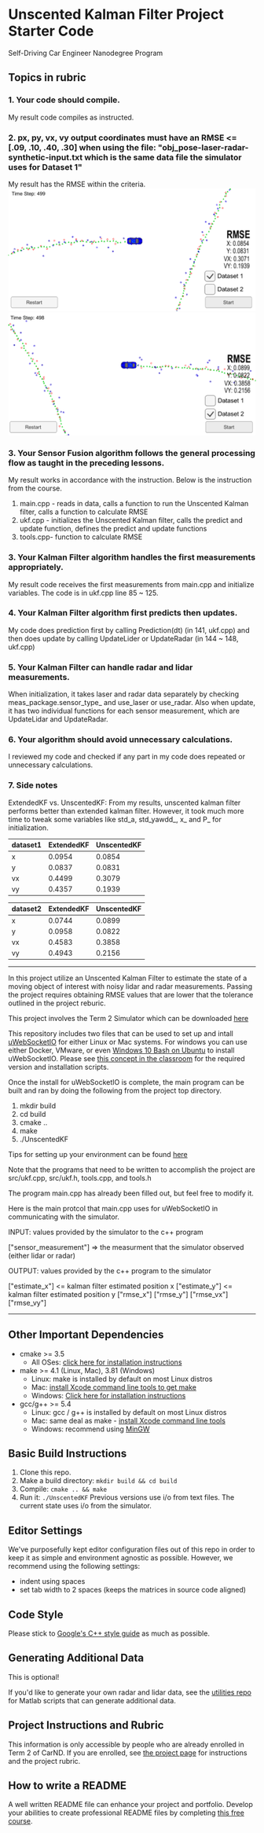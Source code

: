 # Unscented Kalman Filter Project Starter Code
Self-Driving Car Engineer Nanodegree Program

## Topics in rubric

### 1. Your code should compile.

My result code compiles as instructed.

### 2. px, py, vx, vy output coordinates must have an RMSE <= [.09, .10, .40, .30] when using the file: "obj_pose-laser-radar-synthetic-input.txt which is the same data file the simulator uses for Dataset 1"

My result has the RMSE within the criteria.
![alt text](./img/dataset_1.png "dataset 1")
![alt text](./img/dataset_2.png "dataset 1")

### 3. Your Sensor Fusion algorithm follows the general processing flow as taught in the preceding lessons.

My result works in accordance with the instruction. Below is the instruction from the course.

1) main.cpp - reads in data, calls a function to run the Unscented Kalman filter, calls a function to calculate RMSE
2) ukf.cpp - initializes the Unscented Kalman filter, calls the predict and update function, defines the predict and update functions
3) tools.cpp- function to calculate RMSE

### 3. Your Kalman Filter algorithm handles the first measurements appropriately.

My result code receives the first measurements from main.cpp and initialize variables. The code is in ukf.cpp line 85 ~ 125.

### 4. Your Kalman Filter algorithm first predicts then updates.

My code does prediction first by calling Prediction(dt) (in 141, ukf.cpp) and then does update by calling UpdateLider or UpdateRadar (in 144 ~ 148, ukf.cpp)

### 5. Your Kalman Filter can handle radar and lidar measurements.

When initialization, it takes laser and radar data separately by checking meas_package.sensor_type_ and use_laser or use_radar.
Also when update, it has two individual functions for each sensor measurement, which are UpdateLidar and UpdateRadar.

### 6. Your algorithm should avoid unnecessary calculations.

I reviewed my code and checked if any part in my code does repeated or unnecessary calculations.

### 7. Side notes

ExtendedKF vs. UnscentedKF: From my results, unscented kalman filter performs better than extended kalman filter.
However, it took much more time to tweak some variables like std_a, std_yawdd_, x_ and P_ for initialization.

| dataset1  | ExtendedKF | UnscentedKF |
|---|---|---|
| x  | 0.0954 | 0.0854 |
| y  | 0.0837 | 0.0831 |
| vx | 0.4499 | 0.3079 |
| vy | 0.4357 | 0.1939 |

| dataset2 | ExtendedKF | UnscentedKF |
|---|---|---|
| x  | 0.0744 | 0.0899 |
| y  | 0.0958 | 0.0822 |
| vx | 0.4583 | 0.3858 |
| vy | 0.4943 | 0.2156 |

---

In this project utilize an Unscented Kalman Filter to estimate the state of a moving object of interest with noisy lidar and radar measurements. Passing the project requires obtaining RMSE values that are lower that the tolerance outlined in the project reburic. 

This project involves the Term 2 Simulator which can be downloaded [here](https://github.com/udacity/self-driving-car-sim/releases)

This repository includes two files that can be used to set up and intall [uWebSocketIO](https://github.com/uWebSockets/uWebSockets) for either Linux or Mac systems. For windows you can use either Docker, VMware, or even [Windows 10 Bash on Ubuntu](https://www.howtogeek.com/249966/how-to-install-and-use-the-linux-bash-shell-on-windows-10/) to install uWebSocketIO. Please see [this concept in the classroom](https://classroom.udacity.com/nanodegrees/nd013/parts/40f38239-66b6-46ec-ae68-03afd8a601c8/modules/0949fca6-b379-42af-a919-ee50aa304e6a/lessons/f758c44c-5e40-4e01-93b5-1a82aa4e044f/concepts/16cf4a78-4fc7-49e1-8621-3450ca938b77) for the required version and installation scripts.

Once the install for uWebSocketIO is complete, the main program can be built and ran by doing the following from the project top directory.

1. mkdir build
2. cd build
3. cmake ..
4. make
5. ./UnscentedKF

Tips for setting up your environment can be found [here](https://classroom.udacity.com/nanodegrees/nd013/parts/40f38239-66b6-46ec-ae68-03afd8a601c8/modules/0949fca6-b379-42af-a919-ee50aa304e6a/lessons/f758c44c-5e40-4e01-93b5-1a82aa4e044f/concepts/23d376c7-0195-4276-bdf0-e02f1f3c665d)

Note that the programs that need to be written to accomplish the project are src/ukf.cpp, src/ukf.h, tools.cpp, and tools.h

The program main.cpp has already been filled out, but feel free to modify it.

Here is the main protcol that main.cpp uses for uWebSocketIO in communicating with the simulator.


INPUT: values provided by the simulator to the c++ program

["sensor_measurement"] => the measurment that the simulator observed (either lidar or radar)


OUTPUT: values provided by the c++ program to the simulator

["estimate_x"] <= kalman filter estimated position x
["estimate_y"] <= kalman filter estimated position y
["rmse_x"]
["rmse_y"]
["rmse_vx"]
["rmse_vy"]

---

## Other Important Dependencies
* cmake >= 3.5
  * All OSes: [click here for installation instructions](https://cmake.org/install/)
* make >= 4.1 (Linux, Mac), 3.81 (Windows)
  * Linux: make is installed by default on most Linux distros
  * Mac: [install Xcode command line tools to get make](https://developer.apple.com/xcode/features/)
  * Windows: [Click here for installation instructions](http://gnuwin32.sourceforge.net/packages/make.htm)
* gcc/g++ >= 5.4
  * Linux: gcc / g++ is installed by default on most Linux distros
  * Mac: same deal as make - [install Xcode command line tools](https://developer.apple.com/xcode/features/)
  * Windows: recommend using [MinGW](http://www.mingw.org/)

## Basic Build Instructions

1. Clone this repo.
2. Make a build directory: `mkdir build && cd build`
3. Compile: `cmake .. && make`
4. Run it: `./UnscentedKF` Previous versions use i/o from text files.  The current state uses i/o
from the simulator.

## Editor Settings

We've purposefully kept editor configuration files out of this repo in order to
keep it as simple and environment agnostic as possible. However, we recommend
using the following settings:

* indent using spaces
* set tab width to 2 spaces (keeps the matrices in source code aligned)

## Code Style

Please stick to [Google's C++ style guide](https://google.github.io/styleguide/cppguide.html) as much as possible.

## Generating Additional Data

This is optional!

If you'd like to generate your own radar and lidar data, see the
[utilities repo](https://github.com/udacity/CarND-Mercedes-SF-Utilities) for
Matlab scripts that can generate additional data.

## Project Instructions and Rubric

This information is only accessible by people who are already enrolled in Term 2
of CarND. If you are enrolled, see [the project page](https://classroom.udacity.com/nanodegrees/nd013/parts/40f38239-66b6-46ec-ae68-03afd8a601c8/modules/0949fca6-b379-42af-a919-ee50aa304e6a/lessons/c3eb3583-17b2-4d83-abf7-d852ae1b9fff/concepts/f437b8b0-f2d8-43b0-9662-72ac4e4029c1)
for instructions and the project rubric.

## How to write a README
A well written README file can enhance your project and portfolio.  Develop your abilities to create professional README files by completing [this free course](https://www.udacity.com/course/writing-readmes--ud777).

